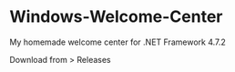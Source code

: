 # Windows-Welcome-Center
My homemade welcome center for .NET Framework 4.7.2

Download from > Releases
